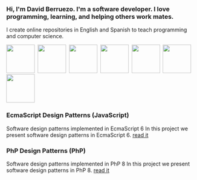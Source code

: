 ### Hi, I'm David Berruezo. I'm a software developer. I love programming, learning, and helping others work mates.

I create online repositories in English and Spanish to teach programming and computer science.


<img src="https://www.davidberruezo.com/icons-github/html5.png" width="auto" height="75" />&nbsp;&nbsp;<img src="https://www.davidberruezo.com/icons-github/css3.png" width="auto" height="75" />&nbsp;&nbsp;<img src="https://www.davidberruezo.com/icons-github/javascript.png" width="auto" height="75" />&nbsp;&nbsp;<img src="https://www.davidberruezo.com/icons-github/react.png" width="auto" height="75" />&nbsp;&nbsp;<img src="https://www.davidberruezo.com/icons-github/node.png" width="auto" height="75" />&nbsp;&nbsp;<img src="https://www.davidberruezo.com/icons-github/php8.png" width="auto" height="75" /> <img src="https://www.davidberruezo.com/icons-github/mysql.png" width="auto" height="75" />


### EcmaScript Design Patterns (JavaScript) 

Software design patterns implemented in EcmaScript 6 In this project we present software design patterns in EcmaScript 6.
<a href="https://github.com/david-berruezo/es6-design-patterns" target="blank">read it</a>

### PhP Design Patterns (PhP)

Software design patterns implemented in PhP 8 In this project we present software design patterns in PhP 8.
<a href="https://github.com/david-berruezo/php-design-patterns" target="blank">read it</a>

<!--
**david-berruezo/david-berruezo** is a ✨ _special_ ✨ repository because its `README.md` (this file) appears on your GitHub profile.

Here are some ideas to get you started:

- 🔭 I’m currently working on ...
- 🌱 I’m currently learning ...
- 👯 I’m looking to collaborate on ...
- 🤔 I’m looking for help with ...
- 💬 Ask me about ...
- 📫 How to reach me: ...
- 😄 Pronouns: ...
- ⚡ Fun fact: ...
-->
